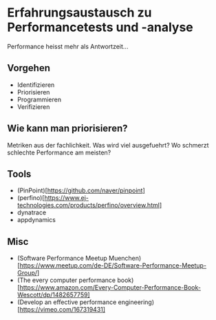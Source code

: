 # Erfahrungsaustausch zu Performancetests und -analyse

Performance heisst mehr als Antwortzeit... 

## Vorgehen
- Identifizieren
- Priorisieren
- Programmieren
- Verifizieren

## Wie kann man priorisieren?
Metriken aus der fachlichkeit. Was wird viel ausgefuehrt? Wo schmerzt schlechte Performance am meisten?


## Tools
- (PinPoint)[https://github.com/naver/pinpoint]
- (perfino)[https://www.ej-technologies.com/products/perfino/overview.html]
- dynatrace
- appdynamics


## Misc
- (Software Performance Meetup Muenchen)[https://www.meetup.com/de-DE/Software-Performance-Meetup-Group/]
- (The every computer performance book)[https://www.amazon.com/Every-Computer-Performance-Book-Wescott/dp/1482657759]
- (Develop an effective performance engineering)[https://vimeo.com/167319431]

